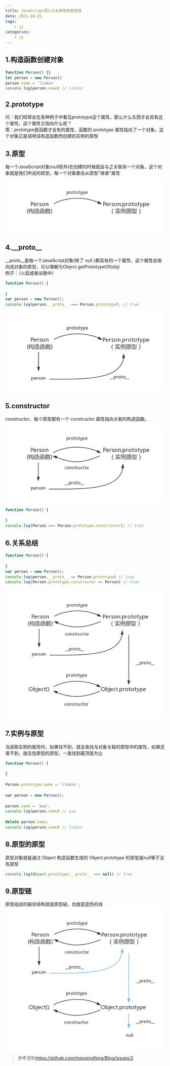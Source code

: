 ```yaml
---
title: JavaScript深入之从原型到原型链
date: 2021-10-25
tags:
    - js
categories:
    - js
---
```


## 1.构造函数创建对象

```js
function Person() {}
let person = new Person()
person.name = 'linbin'
console.log(person.name) // linbin
```

## 2.prototype
问：我们经常会在各种例子中看见prototype这个属性，那么什么东西才会具有这个属性，这个属性又指向什么呢？  
答：prototype是函数才会有的属性，函数的 prototype 属性指向了一个对象，这个对象正是调用该构造函数而创建的实例的原型

## 3.原型
每一个JavaScript对象(null除外)在创建的时候就会与之关联另一个对象，这个对象就是我们所说的原型，每一个对象都会从原型"继承"属性  
![prototype](./img/prototype1.png)

## 4.\_\_proto\_\_
__proto__是每一个JavaScript对象(除了 null )都具有的一个属性，这个属性会指向该对象的原型，可以理解为Object.getPrototypeOf(obj)  
例子：（火狐或者谷歌中）
```js
function Person() {

}
var person = new Person();
console.log(person.__proto__ === Person.prototype); // true
```
![prototype](./img/prototype2.png)

## 5.constructor
constructor，每个原型都有一个 constructor 属性指向关联的构造函数。
![prototype](./img/prototype3.png)
```js
function Person() {

}
console.log(Person === Person.prototype.constructor); // true
```
## 6.关系总结
```js
function Person() {

}
var person = new Person();
console.log(person.__proto__ == Person.prototype) // true
console.log(Person.prototype.constructor == Person) // true
```
![prototype](./img/prototype4.png)
## 7.实例与原型
当读取实例的属性时，如果找不到，就会查找与对象关联的原型中的属性，如果还查不到，就去找原型的原型，一直找到最顶层为止
```js
function Person() {

}

Person.prototype.name = 'linbin';

var person = new Person();

person.name = 'aaa';
console.log(person.name) // aaa

delete person.name;
console.log(person.name) // linbin
```
## 8.原型的原型
原型对象就是通过 Object 构造函数生成的
Object.prototype 的原型是null等于没有原型
```js
console.log(Object.prototype.__proto__ === null) // true
```

## 9.原型链
原型组成的链状结构就是原型链，也就是蓝色的线
![prototype](./img/prototype5.png)

>参考资料<https://github.com/mqyqingfeng/Blog/issues/2>